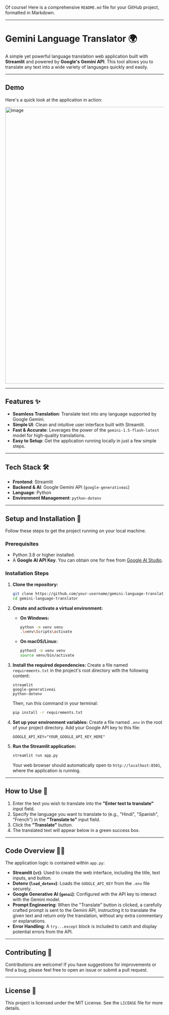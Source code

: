 Of course\! Here is a comprehensive `README.md` file for your GitHub project, formatted in Markdown.

-----

# Gemini Language Translator 🌍

A simple yet powerful language translation web application built with **Streamlit** and powered by **Google's Gemini API**. This tool allows you to translate any text into a wide variety of languages quickly and easily.

[](https://www.python.org/)
[](https://streamlit.io/)
[](https://www.google.com/search?q=https://ai.google/gemini/)

-----

## Demo

Here's a quick look at the application in action:

<img width="1919" height="876" alt="image" src="https://github.com/user-attachments/assets/f58a1588-342b-4bb2-8952-778c7c7307a5" />


-----

## Features ✨

  - **Seamless Translation**: Translate text into any language supported by Google Gemini.
  - **Simple UI**: Clean and intuitive user interface built with Streamlit.
  - **Fast & Accurate**: Leverages the power of the `gemini-1.5-flash-latest` model for high-quality translations.
  - **Easy to Setup**: Get the application running locally in just a few simple steps.

-----

## Tech Stack 🛠️

  - **Frontend**: Streamlit
  - **Backend & AI**: Google Gemini API (`google-generativeai`)
  - **Language**: Python
  - **Environment Management**: `python-dotenv`

-----

## Setup and Installation 🚀

Follow these steps to get the project running on your local machine.

### Prerequisites

  - Python 3.8 or higher installed.
  - A **Google AI API Key**. You can obtain one for free from [Google AI Studio](https://aistudio.google.com/app/apikey).

### Installation Steps

1.  **Clone the repository:**

    ```bash
    git clone https://github.com/your-username/gemini-language-translator.git
    cd gemini-language-translator
    ```

2.  **Create and activate a virtual environment:**

      - **On Windows:**
        ```bash
        python -m venv venv
        .\venv\Scripts\activate
        ```
      - **On macOS/Linux:**
        ```bash
        python3 -m venv venv
        source venv/bin/activate
        ```

3.  **Install the required dependencies:**
    Create a file named `requirements.txt` in the project's root directory with the following content:

    ```
    streamlit
    google-generativeai
    python-dotenv
    ```

    Then, run this command in your terminal:

    ```bash
    pip install -r requirements.txt
    ```

4.  **Set up your environment variables:**
    Create a file named `.env` in the root of your project directory. Add your Google API key to this file:

    ```
    GOOGLE_API_KEY="YOUR_GOOGLE_API_KEY_HERE"
    ```

5.  **Run the Streamlit application:**

    ```bash
    streamlit run app.py
    ```

    Your web browser should automatically open to `http://localhost:8501`, where the application is running.

-----

## How to Use 📝

1.  Enter the text you wish to translate into the **"Enter text to translate"** input field.
2.  Specify the language you want to translate to (e.g., "Hindi", "Spanish", "French") in the **"Translate to"** input field.
3.  Click the **"Translate"** button.
4.  The translated text will appear below in a green success box.

-----

## Code Overview 🧑‍💻

The application logic is contained within `app.py`:

  - **Streamlit (`st`)**: Used to create the web interface, including the title, text inputs, and button.
  - **Dotenv (`load_dotenv`)**: Loads the `GOOGLE_API_KEY` from the `.env` file securely.
  - **Google Generative AI (`genai`)**: Configured with the API key to interact with the Gemini model.
  - **Prompt Engineering**: When the "Translate" button is clicked, a carefully crafted prompt is sent to the Gemini API, instructing it to translate the given text and return *only* the translation, without any extra commentary or explanations.
  - **Error Handling**: A `try...except` block is included to catch and display potential errors from the API.

-----

## Contributing 🤝

Contributions are welcome! If you have suggestions for improvements or find a bug, please feel free to open an issue or submit a pull request.

-----

## License 📜

This project is licensed under the MIT License. See the `LICENSE` file for more details.
